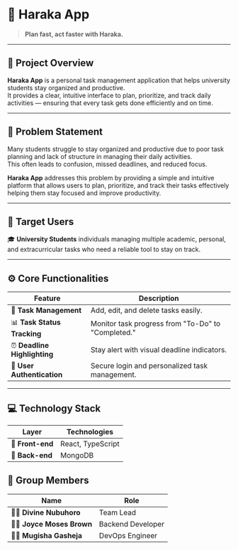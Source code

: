 # 🚀 Haraka App

> **Plan fast, act faster with Haraka.**

---

## 🧩 **Project Overview**
**Haraka App** is a personal task management application that helps university students stay organized and productive.  
It provides a clear, intuitive interface to plan, prioritize, and track daily activities — ensuring that every task gets done efficiently and on time.

---

## 🧠 **Problem Statement**
Many students struggle to stay organized and productive due to poor task planning and lack of structure in managing their daily activities.  
This often leads to confusion, missed deadlines, and reduced focus.  

**Haraka App** addresses this problem by providing a simple and intuitive platform that allows users to plan, prioritize, and track their tasks effectively helping them stay focused and improve productivity.

---

## 🎯 **Target Users**
🎓 **University Students**  individuals managing multiple academic, personal, and extracurricular tasks who need a reliable tool to stay on track.

---

## ⚙️ **Core Functionalities**

| Feature | Description |
|----------|--------------|
| 📝 **Task Management** | Add, edit, and delete tasks easily. |
| 📊 **Task Status Tracking** | Monitor task progress from "To-Do" to "Completed." |
| ⏰ **Deadline Highlighting** | Stay alert with visual deadline indicators. |
| 🔐 **User Authentication** | Secure login and personalized task management. |

---

## 💻 **Technology Stack**

| Layer | Technologies |
|--------|---------------|
| 🎨 **Front-end** | React, TypeScript |
| 🧠 **Back-end** | MongoDB |

## 👥 **Group Members**

| Name | Role |
|------|------|
| 🧑‍💼 **Divine Nubuhoro** | Team Lead |
| 👩‍💻 **Joyce Moses Brown** | Backend Developer |
| 🧑‍🔧 **Mugisha Gasheja** | DevOps Engineer |
